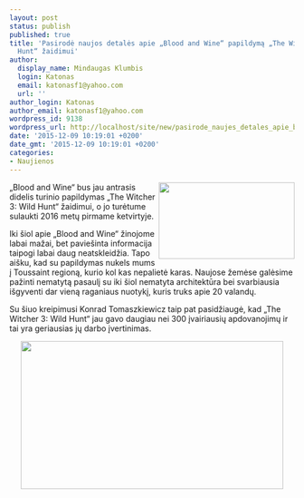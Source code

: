 ```yaml
---
layout: post
status: publish
published: true
title: 'Pasirodė naujos detalės apie „Blood and Wine“ papildymą „The Witcher 3: Wild
  Hunt“ žaidimui'
author:
  display_name: Mindaugas Klumbis
  login: Katonas
  email: katonasf1@yahoo.com
  url: ''
author_login: Katonas
author_email: katonasf1@yahoo.com
wordpress_id: 9138
wordpress_url: http://localhost/site/new/pasirode_naujes_detales_apie_bood_and_wine_papildyma_the_witcher_3_wild_hunt_zaidimui/
date: '2015-12-09 10:19:01 +0200'
date_gmt: '2015-12-09 10:19:01 +0200'
categories:
- Naujienos
---
```

<p>
	<a href="http://technews.lt/userfiles/the_witcher_3_blood_wine_1.jpg"><img alt="" src="http://technews.lt/userfiles/the_witcher_3_blood_wine_1.jpg" style="width: 240px; height: 135px; float: right;" /></a>„Blood and Wine“ bus jau antrasis didelis turinio papildymas „The Witcher 3: Wild Hunt“ žaidimui, o jo turėtume sulaukti 2016 metų pirmame ketvirtyje.</p>
<p>
	Iki šiol apie „Blood and Wine“ žinojome labai mažai, bet paviešinta informacija taipogi labai daug neatskleidžia. Tapo aišku, kad su papildymas nukels mums į Toussaint regioną, kurio kol kas nepalietė karas. Naujose žemėse galėsime pažinti nematytą pasaulį su iki šiol nematyta architektūra bei svarbiausia išgyventi dar vieną raganiaus nuotykį, kuris truks apie 20 valandų.</p>
<p>
	Su šiuo kreipimusi Konrad Tomaszkiewicz taip pat pasidžiaugė, kad „The Witcher 3: Wild Hunt“ jau gavo daugiau nei 300 įvairiausių apdovanojimų ir tai yra geriausias jų darbo įvertinimas.</p>
<p style="text-align: center;">
	<a href="http://technews.lt/userfiles/the_witcher_3_blood_wine_2.jpg"><img alt="" src="http://technews.lt/userfiles/the_witcher_3_blood_wine_2.jpg" style="width: 464px; height: 261px;" /></a></p>
